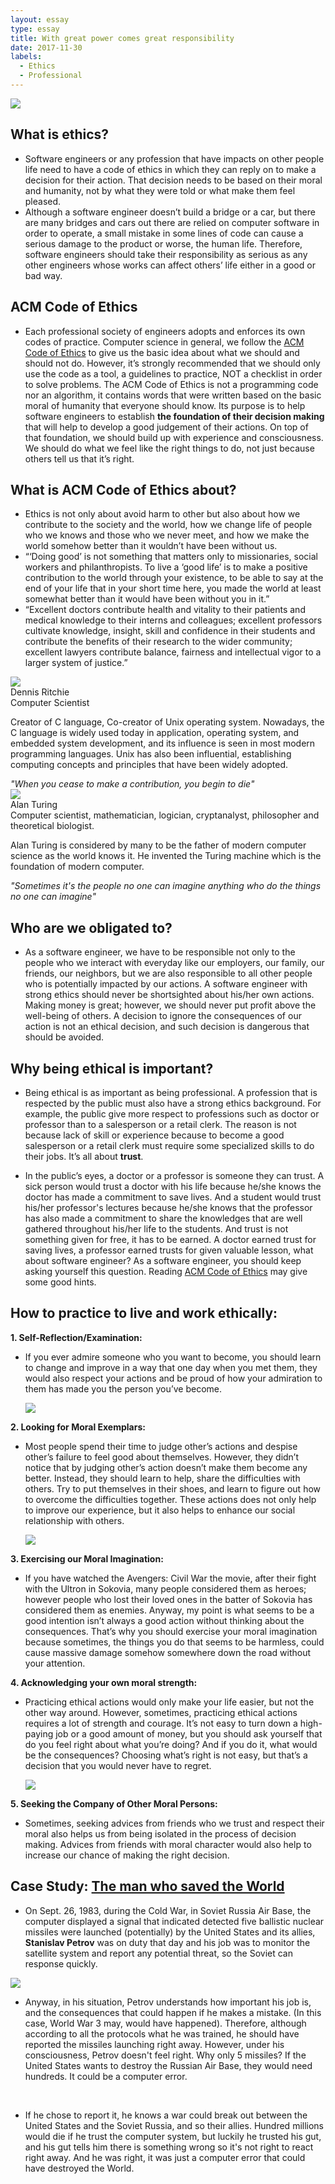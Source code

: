 ```yaml
---
layout: essay
type: essay
title: With great power comes great responsibility
date: 2017-11-30
labels:
  - Ethics
  - Professional
---
```

<img class="ui image centered"
	src="/images/cmd.jpg">
##  What is ethics?
* Software engineers or any profession that have impacts on other people life need to have a code of ethics in which they can reply on to make a decision for their action. That decision needs to be based on their moral and humanity, not by what they were told or what make them feel pleased.
* Although a software engineer doesn’t build a bridge or a car, but there are many bridges and cars out there are relied on computer software in order to operate, a small mistake in some lines of code can cause a serious damage to the product or worse, the human life. Therefore, software engineers should take their responsibility as serious as any other engineers whose works can affect others’ life either in a good or bad way. 

## ACM Code of Ethics
* Each professional society of engineers adopts and enforces its own codes of practice. Computer science in general, we follow the [ACM Code of Ethics](http://www.acm.org/about/code-of-ethics) to give us the basic idea about what we should and should not do. However, it’s strongly recommended that we should only use the code as a tool, a guidelines to practice, NOT a checklist in order to solve problems. The ACM Code of Ethics is not a programming code nor an algorithm, it contains words that were written based on the basic moral of humanity that everyone should know. Its purpose is to help software engineers to establish **the foundation of their decision making** that will help to develop a good judgement of their actions. On top of that foundation, we should build up with experience and consciousness. We should do what we feel like the right things to do, not just because others tell us that it’s right.

## What is ACM Code of Ethics about?
* Ethics is not only about avoid harm to other but also about how we contribute to the society and the world, how we change life of people who we knows and those who we never meet, and how we make the world somehow better than it wouldn’t have been without us. 
* “‘Doing good’ is not something that matters only to missionaries, social workers and philanthropists. To live a ‘good life’ is to make a positive contribution to the world through your existence, to be able to say at the end of your life that in your short time here, you made the world at least somewhat better than it would have been without you in it.”
* “Excellent doctors contribute health and vitality to their patients and medical knowledge to their interns and colleagues; excellent professors cultivate knowledge, insight, skill and confidence in their students and contribute the benefits of their research to the wider community; excellent lawyers contribute balance, fairness and intellectual vigor to a larger system of justice.”

<div class="ui items">
  <div class="item">
    <div class="image">
      <img 
      	src="/images/dennis_ritchie.jpg">
    </div>
    <div class="content">
      <a class="header">Dennis Ritchie</a>
      <div class="meta">
        <span>Computer Scientist</span>
      </div>
      <div class="description">
        <p>Creator of C language, Co-creator of Unix operating system. Nowadays, the C language is widely used today in application, operating system, and embedded system development, and its influence is seen in most modern programming languages. Unix has also been influential, establishing computing concepts and principles that have been widely adopted.</p>
      </div>
      <div class="extra">
      	<span><i>"When you cease to make a contribution, you begin to die"</i></span>
      </div>
    </div>
  </div>
  <div class="item">
    <div class="image">
      <img src="/images/alan-turing.jpg">
    </div>
    <div class="content">
      <a class="header">Alan Turing</a>
      <div class="meta">
        <span> Computer scientist, mathematician, logician, cryptanalyst, philosopher and theoretical biologist.</span>
      </div>
      <div class="description">
        <p>Alan Turing is considered by many to be the father of modern computer science as the world knows it. He invented the Turing machine which is the foundation of modern computer.</p>
      </div>
      <div class="extra">
      	<span><i>"Sometimes it's the people no one can imagine anything who do the things no one can imagine"</i></span>
      </div>
    </div>

  </div>
</div>



## Who are we obligated to?
* As a software engineer, we have to be responsible not only to the people who we interact with everyday like our employers, our family, our friends, our neighbors, but we are also responsible to all other people who is potentially impacted by our actions. A software engineer with strong ethics should never be shortsighted about his/her own actions. Making money is great; however, we should never put profit above the well-being of others. A decision to ignore the consequences of our action is not an ethical decision, and such decision is dangerous that should be avoided.

## Why being ethical is important?
* Being ethical is as important as being professional. A profession that is respected by the public must also have a strong ethics background. For example, the public give more respect to professions such as doctor or professor than to a salesperson or a retail clerk. The reason is not because lack of skill or experience because to become a good salesperson or a retail clerk must require some specialized skills to do their jobs. It’s all about **trust**. 

* In the public’s eyes, a doctor or a professor is someone they can trust. A sick person would trust a doctor with his life because he/she knows the doctor has made a commitment to save lives. And a student would trust his/her professor's lectures because he/she knows that the professor has also made a commitment to share the knowledges that are well gathered throughout his/her life to the students. And trust is not something given for free, it has to be earned. A doctor earned trust for saving lives, a professor earned trusts for given valuable lesson, what about software engineer? As a software engineer, you should keep asking yourself this question. Reading [ACM Code of Ethics](http://www.acm.org/about/code-of-ethics) may give some good hints.

## How to practice to live and work ethically:
**1. Self-Reflection/Examination:**
* If you ever admire someone who you want to become, you should learn to change and improve in a way that one day when you met them, they would also respect your actions and be proud of how your admiration to them has made you the person you’ve become.
	
	<img class="ui image massive"
		src="/images/i_want_you_to_be_better.jpg">
	
**2. Looking for Moral Exemplars:**
* Most people spend their time to judge other’s actions and despise other’s failure to feel good about themselves. However, they didn’t notice that by judging other’s action doesn’t make them become any better. Instead, they should learn to help, share the difficulties with others. Try to put themselves in their shoes, and learn to figure out how to overcome the difficulties together. These actions does not only help to improve our experience, but it also helps to enhance our social relationship with others. 

	<img class="ui image large centered"
		src="/images/sinking_boat.jpg">
		
**3. Exercising our Moral Imagination:**
* If you have watched the Avengers: Civil War the movie, after their fight with the Ultron in Sokovia, many people considered them as heroes; however people who lost their loved ones in the batter of Sokovia has considered them as enemies. Anyway, my point is what seems to be a good intention isn’t always a good action without thinking about the consequences. That’s why you should exercise your moral imagination because sometimes, the things you do that seems to be harmless, could cause massive damage somehow somewhere down the road without your attention.
	
**4. Acknowledging your own moral strength:**
* Practicing ethical actions would only make your life easier, but not the other way around. However, sometimes, practicing ethical actions requires a lot of strength and courage. It’s not easy to turn down a high-paying job or a good amount of money, but you should ask yourself that do you feel right about what you’re doing? And if you do it, what would be the consequences? Choosing what’s right is not easy, but that’s a decision that you would never have to regret.
	
	<img class="ui medium image centered" 
	src="/images/should_I_go.jpg">
	
**5. Seeking the Company of Other Moral Persons:**
* Sometimes, seeking advices from friends who we trust and respect their moral also helps us from being isolated in the process of decision making. Advices from friends with moral character would also help to increase our chance of making the right decision.



## Case Study: [The man who saved the World](https://www.npr.org/sections/thetwo-way/2017/09/18/551792129/stanislav-petrov-the-man-who-saved-the-world-dies-at-77)

- On Sept. 26, 1983, during the Cold War, in Soviet Russia Air Base, the computer displayed a signal that indicated detected five ballistic nuclear missiles were launched (potentially) by the United States and its allies, **Stanislav Petrov** was on duty that day and his job was to monitor the satellite system and report any potential threat, so the Soviet can response quickly. 

<img class="ui image centered"
	src="/images/petrov.jpg">
	
- Anyway, in his situation, Petrov understands how important his job is, and the consequences that could happen if he makes a mistake. (In this case, World War 3 may, would have happened). Therefore, although according to all the protocols what he was trained, he should have reported the missiles launching right away. However, under his consciousness, Petrov doesn't feel right. Why only 5 missiles? If the United States wants to destroy the Russian Air Base, they would need hundreds. It could be a computer error.
 
&nbsp;
- If he chose to report it, he knows a war could break out between the United States and the Soviet Russia, and so their allies. Hundred millions would die if he trust the computer system, but luckily he trusted his gut, and his gut tells him there is something wrong so it's not right to react right away. And he was right, it was just a computer error that could have destroyed the World.
